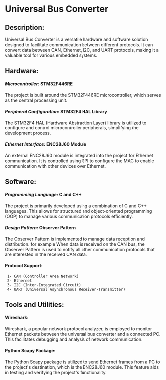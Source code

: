 # Universal Bus Converter 
## Description: 
Universal Bus Converter is a versatile hardware and software solution designed to facilitate communication between different protocols. It can convert data between CAN, Ethernet, I2C, and UART protocols, making it a valuable tool for various embedded systems.

## Hardware:
 #### *Microcontroller:* STM32F446RE
  The project is built around the STM32F446RE microcontroller, which serves as the central processing unit.
 #### *Peripheral Configuration:* STM32F4 HAL Library
  The STM32F4 HAL (Hardware Abstraction Layer) library is utilized to configure and control microcontroller peripherals, simplifying the development process.
 #### *Ethernet Interface:* ENC28J60 Module
  An external ENC28J60 module is integrated into the project for Ethernet communication. It is controlled using SPI to configure the MAC to enable communication with other devices over Ethernet.

  ## Software:
 #### *Programming Language:* C and C++
  The project is primarily developed using a combination of C and C++ languages. This allows for structured and object-oriented programming (OOP) to manage various communication protocols efficiently.
 #### *Design Pattern:* Observer Pattern
  The Observer Pattern is implemented to manage data reception and distribution. for example When data is received on the CAN bus, the Observer Pattern is used to notify all other communication protocols that are interested in the received CAN data.

  #### Protocol Support:
     1- CAN (Controller Area Network)
     2- Ethernet
     3- I2C (Inter-Integrated Circuit)
     4- UART (Universal Asynchronous Receiver-Transmitter)

  ## Tools and Utilities:
 #### Wireshark:
 Wireshark, a popular network protocol analyzer, is employed to monitor Ethernet packets between the universal bus converter and a connected PC. This facilitates debugging and analysis of network communication.
 #### Python Scapy Package:
The Python Scapy package is utilized to send Ethernet frames from a PC to the project's destination, which is the ENC28J60 module. This feature aids in testing and verifying the project's functionality.
